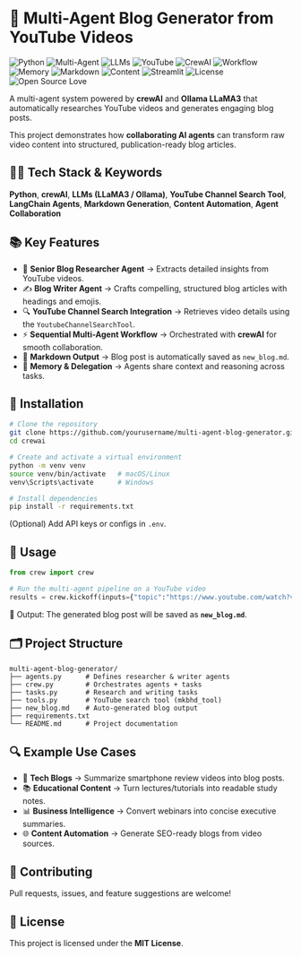 # 📝 Multi-Agent Blog Generator from YouTube Videos  

![Python](https://img.shields.io/badge/Python-3.8%2B-blue)
![Multi-Agent](https://img.shields.io/badge/Multi--Agent-crewAI-orange)
![LLMs](https://img.shields.io/badge/LLMs-LLaMA3%20%7C%20Ollama-red)
![YouTube](https://img.shields.io/badge/Tool-YouTube%20Channel%20Search-critical)
![CrewAI](https://img.shields.io/badge/Framework-CrewAI-9cf)
![Workflow](https://img.shields.io/badge/Process-Sequential%20Agent%20Orchestration-lightgrey)
![Memory](https://img.shields.io/badge/Memory-Agent%20Memory%20%26%20Delegation-blue)
![Markdown](https://img.shields.io/badge/Output-Markdown%20Blog%20Post-brightgreen)
![Content](https://img.shields.io/badge/Use--Case-Content%20Automation%20%7C%20Summarization-success)
![Streamlit](https://img.shields.io/badge/UI-Streamlit-lightgreen)
![License](https://img.shields.io/badge/License-MIT-green)
![Open Source Love](https://img.shields.io/badge/%E2%9D%A4%EF%B8%8F-Open%20Source-pink)

A multi-agent system powered by **crewAI** and **Ollama LLaMA3** that automatically researches YouTube videos and generates engaging blog posts.  

This project demonstrates how **collaborating AI agents** can transform raw video content into structured, publication-ready blog articles.  

## 🧑‍💻 Tech Stack & Keywords  
**Python**, **crewAI**, **LLMs (LLaMA3 / Ollama)**, **YouTube Channel Search Tool**, **LangChain Agents**, **Markdown Generation**, **Content Automation**, **Agent Collaboration**  

## 📚 Key Features  
- 🧠 **Senior Blog Researcher Agent** → Extracts detailed insights from YouTube videos.  
- ✍️ **Blog Writer Agent** → Crafts compelling, structured blog articles with headings and emojis.  
- 🔍 **YouTube Channel Search Integration** → Retrieves video details using the `YoutubeChannelSearchTool`.  
- ⚡ **Sequential Multi-Agent Workflow** → Orchestrated with **crewAI** for smooth collaboration.  
- 📄 **Markdown Output** → Blog post is automatically saved as `new_blog.md`.  
- 🧩 **Memory & Delegation** → Agents share context and reasoning across tasks.  

## 🔧 Installation  

```bash
# Clone the repository
git clone https://github.com/yourusername/multi-agent-blog-generator.git
cd crewai

# Create and activate a virtual environment
python -m venv venv
source venv/bin/activate   # macOS/Linux
venv\Scripts\activate      # Windows

# Install dependencies
pip install -r requirements.txt
```

(Optional) Add API keys or configs in `.env`.

## 🚀 Usage  

```python
from crew import crew

# Run the multi-agent pipeline on a YouTube video
results = crew.kickoff(inputs={"topic":"https://www.youtube.com/watch?v=E76CUtSHMrU"})
```

📄 Output: The generated blog post will be saved as **`new_blog.md`**.  

## 🗂 Project Structure  

```
multi-agent-blog-generator/
├── agents.py      # Defines researcher & writer agents
├── crew.py        # Orchestrates agents + tasks
├── tasks.py       # Research and writing tasks
├── tools.py       # YouTube search tool (mkbhd_tool)
├── new_blog.md    # Auto-generated blog output
├── requirements.txt
└── README.md      # Project documentation
```

## 🔍 Example Use Cases  
- 📰 **Tech Blogs** → Summarize smartphone review videos into blog posts.  
- 📚 **Educational Content** → Turn lectures/tutorials into readable study notes.  
- 📊 **Business Intelligence** → Convert webinars into concise executive summaries.  
- 🌐 **Content Automation** → Generate SEO-ready blogs from video sources.  

## 🤝 Contributing  
Pull requests, issues, and feature suggestions are welcome!  

## 📜 License  
This project is licensed under the **MIT License**.  
